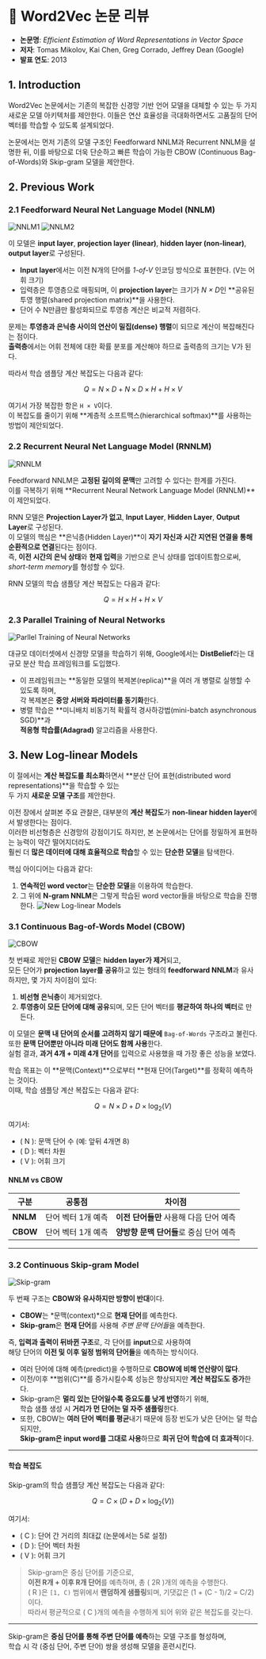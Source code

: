 # 📄 Word2Vec 논문 리뷰

- **논문명**: *Efficient Estimation of Word Representations in Vector Space*  
- **저자**: Tomas Mikolov, Kai Chen, Greg Corrado, Jeffrey Dean (Google)  
- **발표 연도**: 2013

## 1. Introduction

Word2Vec 논문에서는 기존의 복잡한 신경망 기반 언어 모델을 대체할 수 있는 두 가지 새로운 모델 아키텍처를 제안한다. 이들은 연산 효율성을 극대화하면서도 고품질의 단어 벡터를 학습할 수 있도록 설계되었다.

논문에서는 먼저 기존의 모델 구조인 Feedforward NNLM과 Recurrent NNLM을 설명한 뒤, 이를 바탕으로 더욱 단순하고 빠른 학습이 가능한 CBOW (Continuous Bag-of-Words)와 Skip-gram 모델을 제안한다.

## 2. Previous Work

### 2.1 Feedforward Neural Net Language Model (NNLM)
![NNLM1](https://github.com/user-attachments/assets/2de2464c-ced0-49db-914e-742cdb27d838)
![NNLM2](https://github.com/user-attachments/assets/d8fa1b36-f454-4f0c-a995-e58491b22491)

이 모델은 **input layer**, **projection layer (linear)**, **hidden layer (non-linear)**, **output layer**로 구성된다.

- **Input layer**에서는 이전 N개의 단어를 *1-of-V* 인코딩 방식으로 표현한다. (V는 어휘 크기)
- 입력층은 투영층으로 매핑되며, 이 **projection layer**는 크기가 *N × D*인 **공유된 투영 행렬(shared projection matrix)**을 사용한다.
- 단어 수 N만큼만 활성화되므로 투영층 계산은 비교적 저렴하다.

문제는 **투영층과 은닉층 사이의 연산이 밀집(dense) 행렬**이 되므로 계산이 복잡해진다는 점이다.  
**출력층**에서는 어휘 전체에 대한 확률 분포를 계산해야 하므로 출력층의 크기는 V가 된다.

따라서 학습 샘플당 계산 복잡도는 다음과 같다:

$$
Q = N \times D + N \times D \times H + H \times V
$$

여기서 가장 복잡한 항은 `H × V`이다.  
이 복잡도를 줄이기 위해 **계층적 소프트맥스(hierarchical softmax)**를 사용하는 방법이 제안되었다.

### 2.2 Recurrent Neural Net Language Model (RNNLM)
![RNNLM](https://github.com/user-attachments/assets/97cebe82-fac8-4d36-8b8a-545955b3b31c)

Feedforward NNLM은 **고정된 길이의 문맥**만 고려할 수 있다는 한계를 가진다.  
이를 극복하기 위해 **Recurrent Neural Network Language Model (RNNLM)**이 제안되었다.

RNN 모델은 **Projection Layer가 없고**, **Input Layer**, **Hidden Layer**, **Output Layer**로 구성된다.  
이 모델의 핵심은 **은닉층(Hidden Layer)**이 **자기 자신과 시간 지연된 연결을 통해 순환적으로 연결**된다는 점이다.  
즉, **이전 시간의 은닉 상태**와 **현재 입력**을 기반으로 은닉 상태를 업데이트함으로써, *short-term memory*를 형성할 수 있다.

RNN 모델의 학습 샘플당 계산 복잡도는 다음과 같다:

$$
Q = H \times H + H \times V
$$

### 2.3 Parallel Training of Neural Networks
![Parllel Training of Neural Networks](https://github.com/user-attachments/assets/9d3f014a-574d-4348-bfa7-ec283466a2fd)

대규모 데이터셋에서 신경망 모델을 학습하기 위해, Google에서는 **DistBelief**라는 대규모 분산 학습 프레임워크를 도입했다.

- 이 프레임워크는 **동일한 모델의 복제본(replica)**을 여러 개 병렬로 실행할 수 있도록 하며,  
  각 복제본은 **중앙 서버와 파라미터를 동기화**한다.
- 병렬 학습은 **미니배치 비동기적 확률적 경사하강법(mini-batch asynchronous SGD)**과  
  **적응형 학습률(Adagrad)** 알고리즘을 사용한다.

## 3. New Log-linear Models

이 절에서는 **계산 복잡도를 최소화**하면서 **분산 단어 표현(distributed word representations)**을 학습할 수 있는  
두 가지 **새로운 모델 구조**를 제안한다.

이전 장에서 살펴본 주요 관찰은, 대부분의 **계산 복잡도**가 **non-linear hidden layer**에서 발생한다는 점이다.  
이러한 비선형층은 신경망의 강점이기도 하지만, 본 논문에서는 단어를 정밀하게 표현하는 능력이 약간 떨어지더라도  
훨씬 더 **많은 데이터에 대해 효율적으로 학습**할 수 있는 **단순한 모델**을 탐색한다.

핵심 아이디어는 다음과 같다:

1. **연속적인 word vector**는 **단순한 모델**을 이용하여 학습한다.
2. 그 위에 **N-gram NNLM**은 그렇게 학습된 word vector들을 바탕으로 학습을 진행한다.
![New Log-linear Models](https://github.com/user-attachments/assets/6d9e5432-8c8c-480b-af9e-56a1a0bb09bd)

### 3.1 Continuous Bag-of-Words Model (CBOW)
![CBOW](https://github.com/user-attachments/assets/3507f74e-d4a7-4929-8ea0-f3c8e17e9d77)

첫 번째로 제안된 **CBOW 모델**은 **hidden layer가 제거**되고,  
모든 단어가 **projection layer를 공유**하고 있는 형태의 **feedforward NNLM**과 유사하지만, 몇 가지 차이점이 있다:

1. **비선형 은닉층**이 제거되었다.
2. **투영층이 모든 단어에 대해 공유**되며, 모든 단어 벡터를 **평균하여 하나의 벡터**로 만든다.

이 모델은 **문맥 내 단어의 순서를 고려하지 않기 때문에** `Bag-of-Words` 구조라고 불린다.  
또한 **문맥 단어뿐만 아니라 미래 단어도 함께 사용**한다.  
실험 결과, **과거 4개 + 미래 4개 단어**를 입력으로 사용했을 때 가장 좋은 성능을 보였다.

학습 목표는 이 **문맥(Context)**으로부터 **현재 단어(Target)**를 정확히 예측하는 것이다.  
이때, 학습 샘플당 계산 복잡도는 다음과 같다:

$$
Q = N \times D + D \times \log_2(V)
$$

여기서:

- \( N \): 문맥 단어 수 (예: 앞뒤 4개면 8)
- \( D \): 벡터 차원
- \( V \): 어휘 크기

#### **NNLM vs CBOW**

| 구분       | 공통점                      | 차이점 |
|------------|-----------------------------|--------|
| **NNLM**   | 단어 벡터 1개 예측          | **이전 단어들만** 사용해 다음 단어 예측 |
| **CBOW**   | 단어 벡터 1개 예측          | **양방향 문맥 단어들**로 중심 단어 예측 |

---

### 3.2 Continuous Skip-gram Model
![Skip-gram](https://github.com/user-attachments/assets/a5d83952-22c0-445b-90ae-8ce92fc74c30)

두 번째 구조는 **CBOW와 유사하지만 방향이 반대**이다.

- **CBOW**는 *문맥(context)*으로 **현재 단어**를 예측한다.
- **Skip-gram**은 **현재 단어**를 사용해 *주변 문맥 단어들*을 예측한다.

즉, **입력과 출력이 뒤바뀐 구조**로, 각 단어를 **input**으로 사용하여  
해당 단어의 **이전 및 이후 일정 범위의 단어들**을 예측하는 방식이다.

- 여러 단어에 대해 예측(predict)을 수행하므로 **CBOW에 비해 연산량이 많다**.
- 이전/이후 **범위(C)**를 증가시킬수록 성능은 향상되지만 **계산 복잡도도 증가**한다.
- Skip-gram은 **멀리 있는 단어일수록 중요도를 낮게 반영**하기 위해,  
  학습 샘플 생성 시 **거리가 먼 단어는 덜 자주 샘플링**한다.
- 또한, CBOW는 **여러 단어 벡터를 평균**내기 때문에 등장 빈도가 낮은 단어는 덜 학습되지만,  
  **Skip-gram은 input word를 그대로 사용**하므로 **희귀 단어 학습에 더 효과적**이다.

---

#### 학습 복잡도

Skip-gram의 학습 샘플당 계산 복잡도는 다음과 같다:

$$
Q = C \times (D + D \times \log_2(V))
$$

여기서:

- \( C \): 단어 간 거리의 최대값 (논문에서는 5로 설정)
- \( D \): 단어 벡터 차원
- \( V \): 어휘 크기

> Skip-gram은 중심 단어를 기준으로,  
> **이전 R개 + 이후 R개 단어**를 예측하며, 총 \( 2R \)개의 예측을 수행한다.  
> \( R \)은 `[1, C)` 범위에서 **랜덤하게 샘플링**되며, 기댓값은 \(1 + (C - 1)/2 = C/2)이다.  
> 따라서 평균적으로 \( C \)개의 예측을 수행하게 되어 위와 같은 복잡도를 갖는다.

---

Skip-gram은 **중심 단어를 통해 주변 단어를 예측**하는 모델 구조를 형성하며,  
학습 시 각 (중심 단어, 주변 단어) 쌍을 생성해 모델을 훈련시킨다.
